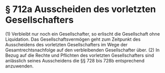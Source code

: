 # § 712a Ausscheiden des vorletzten Gesellschafters
(1) Verbleibt nur noch ein Gesellschafter, so erlischt die Gesellschaft ohne Liquidation. Das Gesellschaftsvermögen geht zum Zeitpunkt des Ausscheidens des vorletzten Gesellschafters im Wege der Gesamtrechtsnachfolge auf den verbleibenden Gesellschafter über.
(2) In Bezug auf die Rechte und Pflichten des vorletzten Gesellschafters sind anlässlich seines Ausscheidens die §§ 728 bis 728b entsprechend anzuwenden.